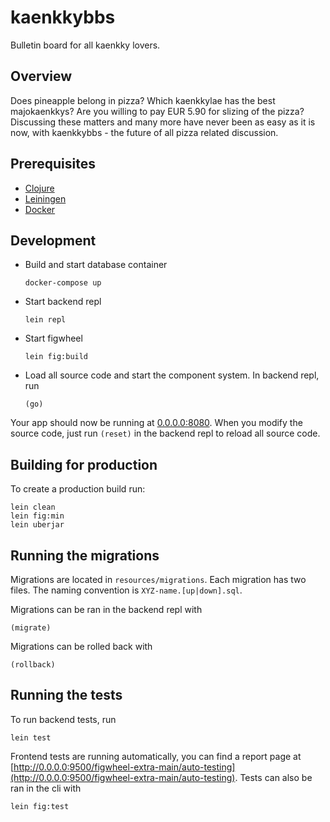 # kaenkkybbs

Bulletin board for all kaenkky lovers.

## Overview

Does pineapple belong in pizza? Which kaenkkylae has the best majokaenkkys? Are you willing to pay EUR 5.90 for slizing of the pizza? Discussing these matters and many more have never been as easy as it is now, with kaenkkybbs - the future of all pizza related discussion.

## Prerequisites

- [Clojure](https://clojure.org/)
- [Leiningen](https://leiningen.org/)
- [Docker](https://www.docker.com/)

## Development

- Build and start database container

      docker-compose up

- Start backend repl

      lein repl

- Start figwheel

      lein fig:build

- Load all source code and start the component system. In backend repl, run

      (go)

Your app should now be running at [0.0.0.0:8080](0.0.0.0:8080). When you modify the source code, just run `(reset)` in the backend repl to reload all source code.

## Building for production

To create a production build run:

    lein clean
    lein fig:min
    lein uberjar

## Running the migrations

Migrations are located in `resources/migrations`. Each migration has two files. The naming convention is `XYZ-name.[up|down].sql`.

Migrations can be ran in the backend repl with

    (migrate)

Migrations can be rolled back with

    (rollback)

## Running the tests

To run backend tests, run

    lein test

Frontend tests are running automatically, you can find a report page at [http://0.0.0.0:9500/figwheel-extra-main/auto-testing](http://0.0.0.0:9500/figwheel-extra-main/auto-testing). Tests can also be ran in the cli with

    lein fig:test
